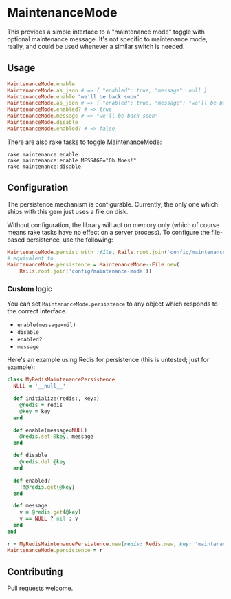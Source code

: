 # MaintenanceMode

This provides a simple interface to a "maintenance mode" toggle with optional
maintenance message. It's not specific to maintenance mode, really, and could be
used whenever a similar switch is needed.

## Usage

```ruby
MaintenanceMode.enable
MaintenanceMode.as_json # => { "enabled": true, "message": null }
MaintenanceMode.enable "we'll be back soon"
MaintenanceMode.as_json # => { "enabled": true, "message": "we'll be back soon" }
MaintenanceMode.enabled? # => true
MaintenanceMode.message # => "we'll be back soon"
MaintenanceMode.disable
MaintenanceMode.enabled? # => false
```

There are also rake tasks to toggle MaintenanceMode:

```shell
rake maintenance:enable
rake maintenance:enable MESSAGE="Oh Noes!"
rake maintenance:disable
```

## Configuration

The persistence mechanism is configurable. Currently, the only one which ships with this gem just uses a file on disk.

Without configuration, the library will act on memory only (which of course means rake tasks have no effect on a server process). To configure the file-based persistence, use the following:

```ruby
MaintenanceMode.persist_with :file, Rails.root.join('config/maintenance-mode')
# equivalent to
MaintenanceMode.persistence = MaintenanceMode::File.new(
    Rails.root.join('config/maintenance-mode'))
```

### Custom logic

You can set `MaintenanceMode.persistence` to any object which responds to the
correct interface.

- `enable(message=nil)`
- `disable`
- `enabled?`
- `message`

Here's an example using Redis for persistence (this is untested; just for example):

```ruby
class MyRedisMaintenancePersistence
  NULL = '__null__'

  def initialize(redis:, key:)
    @redis = redis
    @key = key
  end

  def enable(message=NULL)
    @redis.set @key, message
  end

  def disable
    @redis.del @key
  end

  def enabled?
    !!@redis.get(@key)
  end

  def message
    v = @redis.get(@key)
    v == NULL ? nil : v
  end
end

r = MyRedisMaintenancePersistence.new(redis: Redis.new, key: 'maintenance-mode')
MaintenanceMode.persistence = r
```

## Contributing

Pull requests welcome.
